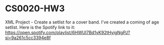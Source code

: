 # CS0020-HW3
XML Project - Create a setlist for a cover band. I've created a coming of age setlist. Here is the Spotify link to it: https://open.spotify.com/playlist/6HWUl7Bd1yK92tHyigNgPJ?si=9a261c5cc3394e8f 
